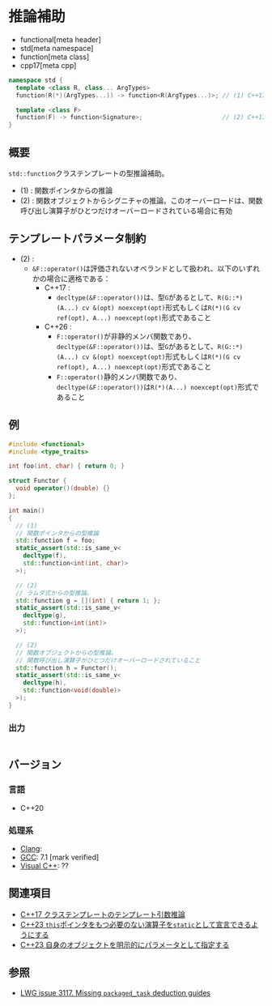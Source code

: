 # 推論補助
* functional[meta header]
* std[meta namespace]
* function[meta class]
* cpp17[meta cpp]

```cpp
namespace std {
  template <class R, class... ArgTypes>
  function(R(*)(ArgTypes...)) -> function<R(ArgTypes...)>; // (1) C++17

  template <class F>
  function(F) -> function<Signature>;                      // (2) C++17
}
```

## 概要
`std::function`クラステンプレートの型推論補助。

- (1) : 関数ポインタからの推論
- (2) : 関数オブジェクトからシグニチャの推論。このオーバーロードは、関数呼び出し演算子がひとつだけオーバーロードされている場合に有効


## テンプレートパラメータ制約
- (2) :
    - `&F::operator()`は評価されないオペランドとして扱われ、以下のいずれかの場合に適格である：
        - C++17 :
            - `decltype(&F::operator())`は、型`G`があるとして、`R(G::*)(A...) cv &(opt) noexcept(opt)`形式もしくは`R(*)(G cv ref(opt), A...) noexcept(opt)`形式であること
        - C++26 :
            - `F::operator()`が非静的メンバ関数であり、`decltype(&F::operator())`は、型`G`があるとして、`R(G::*)(A...) cv &(opt) noexcept(opt)`形式もしくは`R(*)(G cv ref(opt), A...) noexcept(opt)`形式であること
            - `F::operator()`静的メンバ関数であり、`decltype(&F::operator())`は`R(*)(A...) noexcept(opt)`形式であること


## 例
```cpp example
#include <functional>
#include <type_traits>

int foo(int, char) { return 0; }

struct Functor {
  void operator()(double) {}
};

int main()
{
  // (1)
  // 関数ポインタからの型推論
  std::function f = foo;
  static_assert(std::is_same_v<
    decltype(f),
    std::function<int(int, char)>
  >);

  // (2)
  // ラムダ式からの型推論。
  std::function g = [](int) { return 1; };
  static_assert(std::is_same_v<
    decltype(g),
    std::function<int(int)>
  >);

  // (2)
  // 関数オブジェクトからの型推論。
  // 関数呼び出し演算子がひとつだけオーバーロードされていること
  std::function h = Functor();
  static_assert(std::is_same_v<
    decltype(h),
    std::function<void(double)>
  >);
}
```

### 出力
```
```


## バージョン
### 言語
- C++20

### 処理系
- [Clang](/implementation.md#clang):
- [GCC](/implementation.md#gcc): 7.1 [mark verified]
- [Visual C++](/implementation.md#visual_cpp): ??


## 関連項目
- [C++17 クラステンプレートのテンプレート引数推論](/lang/cpp17/type_deduction_for_class_templates.md)
- [C++23 `this`ポインタをもつ必要のない演算子を`static`として宣言できるようにする](/lang/cpp23/static_operator.md)
- [C++23 自身のオブジェクトを明示的にパラメータとして指定する](/lang/cpp23/deducing_this.md.nolink)


## 参照
- [LWG issue 3117. Missing `packaged_task` deduction guides](https://wg21.cmeerw.net/lwg/issue3117)
